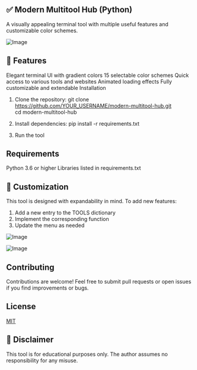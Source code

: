 ##  ✅ Modern Multitool Hub (Python)
A visually appealing terminal tool with multiple useful features and customizable color schemes.

![Image](https://github.com/user-attachments/assets/4500340f-102a-4632-8ccb-c365e6ab4079)

## 🔧 Features
Elegant terminal UI with gradient colors
15 selectable color schemes
Quick access to various tools and websites
Animated loading effects
Fully customizable and extendable
Installation

1. Clone the repository:
git clone https://github.com/YOUR_USERNAME/modern-multitool-hub.git  
cd modern-multitool-hub  

2. Install dependencies:
pip install -r requirements.txt

3. Run the tool

##  Requirements

Python 3.6 or higher
Libraries listed in requirements.txt

##  🎨 Customization

This tool is designed with expandability in mind. To add new features:

1. Add a new entry to the TOOLS dictionary
2. Implement the corresponding function
3. Update the menu as needed


![Image](https://github.com/user-attachments/assets/c68647d8-fe3a-43fa-9ca7-0991e5fd7208)

![Image](https://github.com/user-attachments/assets/cd5fa35a-85d5-46ae-bf35-ba03a471af23)

##  Contributing

Contributions are welcome! Feel free to submit pull requests or open issues if you find improvements or bugs.

## License

[MIT](LICENSE)

## 📜 Disclaimer

This tool is for educational purposes only. The author assumes no responsibility for any misuse.
